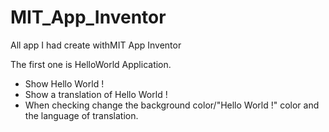 # MIT_App_Inventor
All app I had create withMIT App Inventor

The first one is HelloWorld Application.
- Show Hello World !
- Show a translation of Hello World !
- When checking change the background color/"Hello World !" color and the language of translation.
